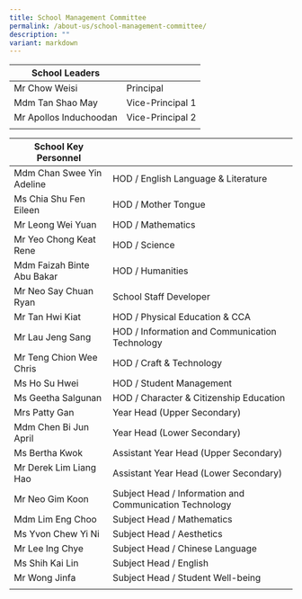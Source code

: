 ```yaml
---
title: School Management Committee
permalink: /about-us/school-management-committee/
description: ""
variant: markdown
---
```

| School Leaders |  |
|---|---|
| Mr Chow Weisi | Principal |
| Mdm Tan Shao May | Vice-Principal 1 |
| Mr Apollos Induchoodan | Vice-Principal 2 |
| | | 

| School Key Personnel |  |
|---|---|
| Mdm Chan Swee Yin Adeline | HOD / English Language & Literature |
| Ms Chia Shu Fen Eileen | HOD / Mother Tongue  |
| Mr Leong Wei Yuan | HOD / Mathematics |
| Mr Yeo Chong Keat Rene | HOD / Science |
| Mdm Faizah Binte Abu Bakar   | HOD / Humanities |
| Mr Neo Say Chuan Ryan  | School Staff Developer  |
| Mr Tan Hwi Kiat   | HOD / Physical Education & CCA  |
| Mr Lau Jeng Sang | HOD / Information and Communication Technology  |
| Mr Teng Chion Wee Chris  | HOD / Craft & Technology  |
| Ms Ho Su Hwei  | HOD / Student Management  |
| Ms Geetha Salgunan  | HOD / Character & Citizenship Education  |
| Mrs Patty Gan  | Year Head (Upper Secondary)  |
| Mdm Chen Bi Jun April  | Year Head (Lower Secondary)   |
| Ms Bertha Kwok  | Assistant Year Head (Upper Secondary)  |
| Mr Derek Lim Liang Hao   | Assistant Year Head (Lower Secondary)  |
| Mr Neo Gim Koon  | Subject Head / Information and Communication Technology  |
| Mdm Lim Eng Choo  | Subject Head / Mathematics  |
| Ms Yvon Chew Yi Ni  | Subject Head / Aesthetics  |
| Mr Lee Ing Chye  | Subject Head / Chinese Language  |
| Ms Shih Kai Lin | Subject Head / English  |
| Mr Wong Jinfa  | Subject Head / Student Well-being  |
| | |